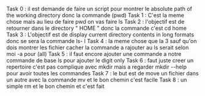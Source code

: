 Task 0 : il est demande de faire un script pour montrer le absolute path of the working directory donc la commande (pwd)
Task 1 : C'est la meme chose mais au lieu de faire pwd on vas faire ls
Task 2 : l'objectif est de retourner dans le directory " HOME " donc la commande c'est cd home
Task 3 : L'objectif est de display current directory contents in long formats donc se sera la commande ls- l
Task 4 : la meme chose que la 3 sauf qu'on dois montrer les fichier cacher la commande a rajouter au ls serait selon moi -a pour (all)
Task 5 : il faut encore ajouter une commande a notre commande de base ls pour ajouter le digit only
Task 6 : faut juste creer un repertoire c'est pas complique avec mkdir mais a regarder mkdir --help pour avoir toutes les commandes
Task 7 : le but est de move un fichier dans un autre avec la commande mv et le bon chemin c'est facile
Task 8 : un simple rm et le bon chemin et c'est fait